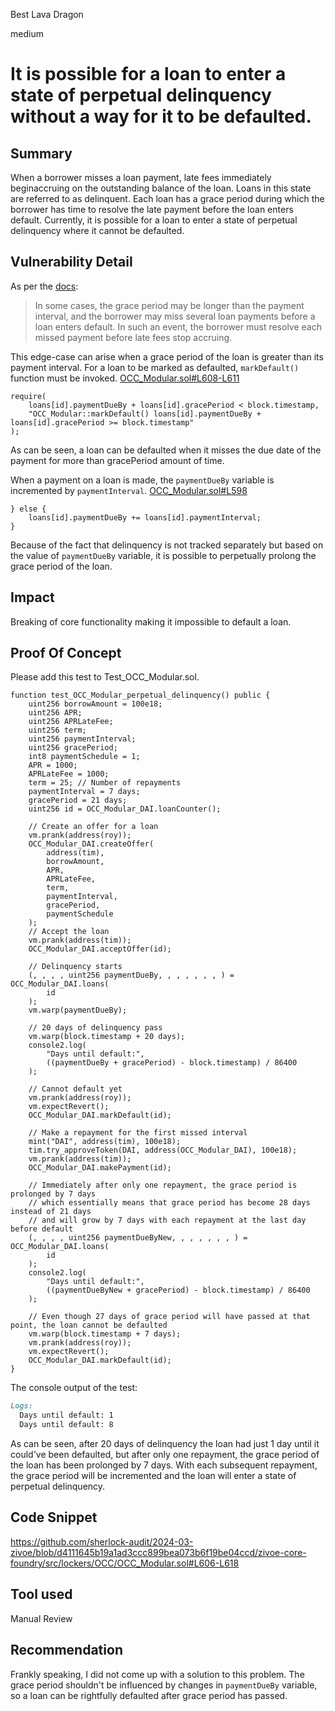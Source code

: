 Best Lava Dragon

medium

# It is possible for a loan to enter a state of perpetual delinquency without a way for it to be defaulted.

## Summary
When a borrower misses a loan payment, late fees immediately beginaccruing on the outstanding balance of the loan. Loans in this state are referred to as delinquent. Each loan has a grace period during which the borrower has time to resolve the late payment before the loan enters default. Currently, it is possible for a loan to enter a state of perpetual delinquency where it cannot be defaulted.
## Vulnerability Detail
As per the [docs](https://docs.zivoe.com/user-docs/borrowers/how-do-defaults-work):
> In some cases, the grace period may be longer than the payment interval, and the borrower may miss several loan payments before a loan enters default. In such an event, the borrower must resolve each missed payment before late fees stop accruing. 

This edge-case can arise when a grace period of the loan is greater than its payment interval.
For a loan to be marked as defaulted, `markDefault()` function must be invoked.
[OCC_Modular.sol#L608-L611](https://github.com/sherlock-audit/2024-03-zivoe/blob/d4111645b19a1ad3ccc899bea073b6f19be04ccd/zivoe-core-foundry/src/lockers/OCC/OCC_Modular.sol#L608-L611)
```solidity
require(
    loans[id].paymentDueBy + loans[id].gracePeriod < block.timestamp,
    "OCC_Modular::markDefault() loans[id].paymentDueBy + loans[id].gracePeriod >= block.timestamp"
);
```
As can be seen, a loan can be defaulted when it misses the due date of the payment for more than gracePeriod amount of time.

When a payment on a loan is made, the `paymentDueBy` variable is incremented by `paymentInterval`.
[OCC_Modular.sol#L598](https://github.com/sherlock-audit/2024-03-zivoe/blob/d4111645b19a1ad3ccc899bea073b6f19be04ccd/zivoe-core-foundry/src/lockers/OCC/OCC_Modular.sol#L598)
```solidity
} else {
    loans[id].paymentDueBy += loans[id].paymentInterval;
}
```
Because of the fact that delinquency is not tracked separately but based on the value of `paymentDueBy` variable, it is possible to perpetually prolong the grace period of the loan.
## Impact
Breaking of core functionality making it impossible to default a loan.

## Proof Of Concept
Please add this test to Test_OCC_Modular.sol.
```solidity
function test_OCC_Modular_perpetual_delinquency() public {
    uint256 borrowAmount = 100e18;
    uint256 APR;
    uint256 APRLateFee;
    uint256 term;
    uint256 paymentInterval;
    uint256 gracePeriod;
    int8 paymentSchedule = 1;
    APR = 1000;
    APRLateFee = 1000;
    term = 25; // Number of repayments
    paymentInterval = 7 days;
    gracePeriod = 21 days;
    uint256 id = OCC_Modular_DAI.loanCounter();
    
    // Create an offer for a loan
    vm.prank(address(roy));
    OCC_Modular_DAI.createOffer(
        address(tim),
        borrowAmount,
        APR,
        APRLateFee,
        term,
        paymentInterval,
        gracePeriod,
        paymentSchedule
    );
    // Accept the loan
    vm.prank(address(tim));
    OCC_Modular_DAI.acceptOffer(id);
    
    // Delinquency starts
    (, , , , uint256 paymentDueBy, , , , , , , ) = OCC_Modular_DAI.loans(
        id
    );
    vm.warp(paymentDueBy);
    
    // 20 days of delinquency pass
    vm.warp(block.timestamp + 20 days);
    console2.log(
        "Days until default:",
        ((paymentDueBy + gracePeriod) - block.timestamp) / 86400
    );
    
    // Cannot default yet
    vm.prank(address(roy));
    vm.expectRevert();
    OCC_Modular_DAI.markDefault(id);
    
    // Make a repayment for the first missed interval
    mint("DAI", address(tim), 100e18);
    tim.try_approveToken(DAI, address(OCC_Modular_DAI), 100e18);
    vm.prank(address(tim));
    OCC_Modular_DAI.makePayment(id);
    
    // Immediately after only one repayment, the grace period is prolonged by 7 days
    // which essentially means that grace period has become 28 days instead of 21 days 
    // and will grow by 7 days with each repayment at the last day before default
    (, , , , uint256 paymentDueByNew, , , , , , , ) = OCC_Modular_DAI.loans(
        id
    );
    console2.log(
        "Days until default:",
        ((paymentDueByNew + gracePeriod) - block.timestamp) / 86400
    );
    
    // Even though 27 days of grace period will have passed at that point, the loan cannot be defaulted
    vm.warp(block.timestamp + 7 days);
    vm.prank(address(roy));
    vm.expectRevert();
    OCC_Modular_DAI.markDefault(id);
}
```
The console output of the test:
```md
Logs:
  Days until default: 1
  Days until default: 8
```
As can be seen, after 20 days of delinquency the loan had just 1 day until it could've been defaulted, but after only one repayment, the grace period of the loan has been prolonged by 7 days. With each subsequent repayment, the grace period will be incremented and the loan will enter a state of perpetual delinquency. 
## Code Snippet
https://github.com/sherlock-audit/2024-03-zivoe/blob/d4111645b19a1ad3ccc899bea073b6f19be04ccd/zivoe-core-foundry/src/lockers/OCC/OCC_Modular.sol#L606-L618
## Tool used

Manual Review

## Recommendation
Frankly speaking, I did not come up with a solution to this problem. The grace period shouldn't be influenced by changes in `paymentDueBy` variable, so a loan can be rightfully defaulted after grace period has passed.